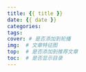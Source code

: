 ```yaml
---
title: {{ title }}
date: {{ date }}
categories: 
tags:
cover: # 是否添加到轮播
img:  # 文章特征图
top:  # 是否添加到推荐文章
toc:  # 是否显示目录
---
```

